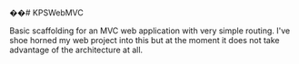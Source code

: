 ��# KPSWebMVC

Basic scaffolding for an MVC web application with very simple routing. I've shoe horned my web project into this but at the moment it does not take advantage of the architecture at all.

